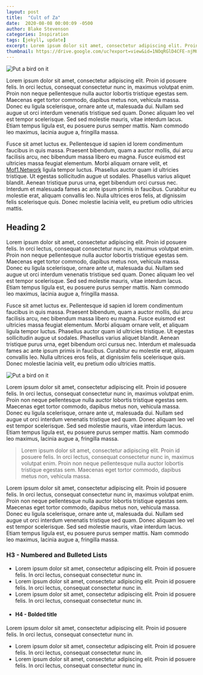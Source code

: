 ```yaml
---
layout: post
title:  "Cult of Za"
date:  2020-08-08 00:00:09 -0500
author: Blake Stevenson
categories: Inspiration
tags: [jekyll, update]
excerpt: Lorem ipsum dolor sit amet, consectetur adipiscing elit. Proin id posuere felis. In orci lectus, consequat consectetur nunc in, maximus volutpat enim.
thumbnail: https://drive.google.com/uc?export=view&id=1NOqRGlD4CFE-njMGeZ1vljsIcUsCMle2
---
```


![Put a bird on it](https://cdn.dribbble.com/users/44324/screenshots/11065012/media/c462a5a2e3f854fb9cddd406c9561c2b.jpg)

Lorem ipsum dolor sit amet, consectetur adipiscing elit. Proin id posuere felis. In orci lectus, consequat consectetur nunc in, maximus volutpat enim. Proin non neque pellentesque nulla auctor lobortis tristique egestas sem. Maecenas eget tortor commodo, dapibus metus non, vehicula massa. Donec eu ligula scelerisque, ornare ante ut, malesuada dui. Nullam sed augue ut orci interdum venenatis tristique sed quam. Donec aliquam leo vel est tempor scelerisque. Sed sed molestie mauris, vitae interdum lacus. Etiam tempus ligula est, eu posuere purus semper mattis. Nam commodo leo maximus, lacinia augue a, fringilla massa.

Fusce sit amet luctus ex. Pellentesque id sapien id lorem condimentum faucibus in quis massa. Praesent bibendum, quam a auctor mollis, dui arcu facilisis arcu, nec bibendum massa libero eu magna. Fusce euismod est ultricies massa feugiat elementum. Morbi aliquam ornare velit, et [Mof1.Network](https://www.mof1.network/) ligula tempor luctus. Phasellus auctor quam id ultricies tristique. Ut egestas sollicitudin augue ut sodales. Phasellus varius aliquet blandit. Aenean tristique purus urna, eget bibendum orci cursus nec. Interdum et malesuada fames ac ante ipsum primis in faucibus. Curabitur eu molestie erat, aliquam convallis leo. Nulla ultrices eros felis, at dignissim felis scelerisque quis. Donec molestie lacinia velit, eu pretium odio ultricies mattis.

## Heading 2

Lorem ipsum dolor sit amet, consectetur adipiscing elit. Proin id posuere felis. In orci lectus, consequat consectetur nunc in, maximus volutpat enim. Proin non neque pellentesque nulla auctor lobortis tristique egestas sem. Maecenas eget tortor commodo, dapibus metus non, vehicula massa. Donec eu ligula scelerisque, ornare ante ut, malesuada dui. Nullam sed augue ut orci interdum venenatis tristique sed quam. Donec aliquam leo vel est tempor scelerisque. Sed sed molestie mauris, vitae interdum lacus. Etiam tempus ligula est, eu posuere purus semper mattis. Nam commodo leo maximus, lacinia augue a, fringilla massa.

Fusce sit amet luctus ex. Pellentesque id sapien id lorem condimentum faucibus in quis massa. Praesent bibendum, quam a auctor mollis, dui arcu facilisis arcu, nec bibendum massa libero eu magna. Fusce euismod est ultricies massa feugiat elementum. Morbi aliquam ornare velit, et aliquam ligula tempor luctus. Phasellus auctor quam id ultricies tristique. Ut egestas sollicitudin augue ut sodales. Phasellus varius aliquet blandit. Aenean tristique purus urna, eget bibendum orci cursus nec. Interdum et malesuada fames ac ante ipsum primis in faucibus. Curabitur eu molestie erat, aliquam convallis leo. Nulla ultrices eros felis, at dignissim felis scelerisque quis. Donec molestie lacinia velit, eu pretium odio ultricies mattis.

![Put a bird on it](https://cdn.dribbble.com/users/44324/screenshots/11065012/media/c462a5a2e3f854fb9cddd406c9561c2b.jpg)

Lorem ipsum dolor sit amet, consectetur adipiscing elit. Proin id posuere felis. In orci lectus, consequat consectetur nunc in, maximus volutpat enim. Proin non neque pellentesque nulla auctor lobortis tristique egestas sem. Maecenas eget tortor commodo, dapibus metus non, vehicula massa. Donec eu ligula scelerisque, ornare ante ut, malesuada dui. Nullam sed augue ut orci interdum venenatis tristique sed quam. Donec aliquam leo vel est tempor scelerisque. Sed sed molestie mauris, vitae interdum lacus. Etiam tempus ligula est, eu posuere purus semper mattis. Nam commodo leo maximus, lacinia augue a, fringilla massa.

> Lorem ipsum dolor sit amet, consectetur adipiscing elit. Proin id posuere felis. In orci lectus, consequat consectetur nunc in, maximus volutpat enim. Proin non neque pellentesque nulla auctor lobortis tristique egestas sem. Maecenas eget tortor commodo, dapibus metus non, vehicula massa.

Lorem ipsum dolor sit amet, consectetur adipiscing elit. Proin id posuere felis. In orci lectus, consequat consectetur nunc in, maximus volutpat enim. Proin non neque pellentesque nulla auctor lobortis tristique egestas sem. Maecenas eget tortor commodo, dapibus metus non, vehicula massa. Donec eu ligula scelerisque, ornare ante ut, malesuada dui. Nullam sed augue ut orci interdum venenatis tristique sed quam. Donec aliquam leo vel est tempor scelerisque. Sed sed molestie mauris, vitae interdum lacus. Etiam tempus ligula est, eu posuere purus semper mattis. Nam commodo leo maximus, lacinia augue a, fringilla massa.

### H3 - Numbered and Bulleted Lists

- Lorem ipsum dolor sit amet, consectetur adipiscing elit. Proin id posuere felis. In orci lectus, consequat consectetur nunc in.
- Lorem ipsum dolor sit amet, consectetur adipiscing elit. Proin id posuere felis. In orci lectus, consequat consectetur nunc in.
- Lorem ipsum dolor sit amet, consectetur adipiscing elit. Proin id posuere felis. In orci lectus, consequat consectetur nunc in.

* #### H4 - Bolded title
Lorem ipsum dolor sit amet, consectetur adipiscing elit. Proin id posuere felis. In orci lectus, consequat consectetur nunc in.
* Lorem ipsum dolor sit amet, consectetur adipiscing elit. Proin id posuere felis. In orci lectus, consequat consectetur nunc in.
* Lorem ipsum dolor sit amet, consectetur adipiscing elit. Proin id posuere felis. In orci lectus, consequat consectetur nunc in.
